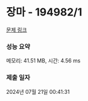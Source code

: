 # 장마 - 194982/1 

[문제 링크](https://level.goorm.io/exam/194982/%EC%9E%A5%EB%A7%88/quiz/1) 

### 성능 요약

메모리: 41.51 MB, 시간: 4.56 ms

### 제출 일자

2024년 07월 21일 00:41:31

